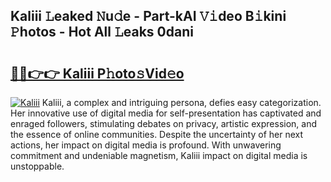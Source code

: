 ## Kaliii 𝙻eaked 𝙽u𝚍e - Part-kAI 𝚅𝚒deo B𝚒kini 𝙿hotos - Hot All 𝙻eaks 0dani

# <h2><a href="http://ld72cri.urlbe.top/?page=Kaliii">🔗🔗👉👉 Kaliii P𝚑oto𝚜Vid𝚎o</a></h2>

[![Kaliii](https://i.imgur.com/eBuTRDB.gif)](http://ld72cri.urlbe.top/?page=Kaliii)
Kaliii, a complex and intriguing persona, defies easy categorization. Her innovative use of digital media for self-presentation has captivated and enraged followers, stimulating debates on privacy, artistic expression, and the essence of online communities. Despite the uncertainty of her next actions, her impact on digital media is profound. With unwavering commitment and undeniable magnetism, Kaliii impact on digital media is unstoppable.
